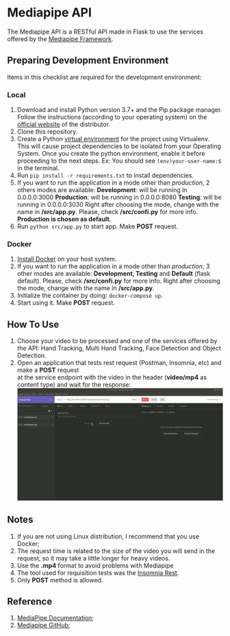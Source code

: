 # Mediapipe API
The Mediapipe API is a RESTful API made in Flask to use the services offered by the [Mediapipe Framework](https://github.com/google/mediapipe/).

## Preparing Development Environment
Items in this checklist are required for the development environment:

### Local
1.  Download and install Python version 3.7+ and the Pip package manager. Follow the instructions (according to your operating system) on the  [official website](https://www.python.org/downloads/)  of the distributor.
2. Clone this repository.
3.  Create a Python  [virtual environment](https://virtualenv.pypa.io/en/stable/)  for the project using Virtualenv. This will cause project dependencies to be isolated from your Operating System. Once you create the python environment, enable it before proceeding to the next steps. Ex: You should see ``(env)your-user-name:$`` in the terminal. 
4. Run ``pip install -r requirements.txt`` to install dependencies.
5. If you want to run the application in a mode other than *production*, 2 others modes are available:
**Development**: will be running in 0.0.0.0:3000
**Production**: will be running in 0.0.0.0:8080
**Testing**: will be running in 0.0.0.0:3030
Right after choosing the mode, change with the name in **/src/app.py**. Please, check **/src/confi.py** for more info. **Production is chosen as default**.
7. Run ``python src/app.py`` to start app. Make **POST** request.

### Docker
1. [Install Docker](https://docs.docker.com/install/#supported-platforms) on your host system.
2. If you want to run the application in a mode other than *production*, 3 other modes are available: **Development, Testing** and **Default** (flask default). Please, check **/src/confi.py** for more info. Right after choosing the mode, change with the name in **/src/app.py**.
3.   Initialize the container by doing: ``docker-compose up``.
4. Start using it. Make **POST** request.

## How To Use
1. Choose your video to be processed and one of the services offered by the API: Hand Tracking, Multi Hand Tracking, Face Detection and Object Detection.
2. Open an application that tests rest request (Postman, Insomnia, etc) and make a **POST** request   
at the service endpoint with the video in the header (**video/mp4** as content type) and wait for the response:
![Hand Tracking service endpoint](docs/images/post-request-ht.gif)

## Notes
1. If you are not using Linux distribution, I recommend that you use Docker;
2. The request time is related to the size of the video you will send in the request, so it may take a little longer for heavy videos.
3. Use the **.mp4** format to avoid problems with Mediapipe
4. The tool used for requisition tests was the [Insomnia Rest](https://insomnia.rest/).
5. Only **POST** method is allowed.

## Reference
1. [MediaPipe Documentation](https://mediapipe.readthedocs.io/);
2. [Mediapipe GitHub](https://github.com/google/mediapipe/);